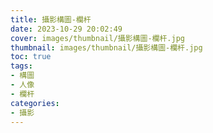 ```yaml
---
title: 攝影構圖-欄杆
date: 2023-10-29 20:02:49
cover: images/thumbnail/攝影構圖-欄杆.jpg
thumbnail: images/thumbnail/攝影構圖-欄杆.jpg
toc: true
tags:
- 構圖
- 人像
- 欄杆
categories:
- 攝影
---
```

